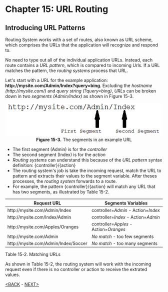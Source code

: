 # Chapter 15: URL Routing

## Introducing URL Patterns
Routing System works with a set of routes, also known as URL scheme, which comprises the URLs that the application will recognize and respond to.

No need to type out all of the individual application URLs. Instead, each route contains a *URL pattern*, which is compared to incoming Urls. If a URL matches the pattern, the *routing systems* process that URL. 

Let's start with a URL for the example application: **http<nolink>://mysite.com/Admin/Index?query=bing**. Excluding the *hostname (http<nolink>://mysite.com/)* and *query string (?query=bing)*, *URLs* can be broken down in two *segments (Admin/Index)* as shown in Figure 15-3.
<p align="center">
    <img src="ch15-Pictures/Figure 15-3.png" /><br />
    <b>Figure 15-3.</b> The segments in an example URL
</p>  

* The first segment (Admin) is for the *controller*
* The second segment (Index) is for the *action*
* *Routing systems* can understand this because of the *URL pattern* syntax definition: {controller}/{action}  
* The routing system's job is take the incoming request, match the URL to pattern and extracts their values to the segment variable. After theses processes, the *routing system* forwards to a route.
* For example, the pattern {controller}/{action} will match any URL that has two segments, as illustrated by Table 15-2.  

Request URL|Segments Variables
---------|--------
http<noLink>://mysite.com/Admin/Index | controller=*Admin* - Action=*Index*
http<noLink>://mysite.com/Index/Admin | controller=*Index* - Action=*Admin*
http<noLink>://mysite.com/Apples/Oranges | controller=*Apples* - Action=*Oranges*
http<noLink>://mysite.com/Admin | *No match* - too few segments
http<noLink>://mysite.com/Admin/Index/Soccer | *No match* - too many segments

Table 15-2. Matching URLs

As shown in Table 15-2, the routing system will work with the incoming request even if there is no controller or action to receive the extrated values.

[<BACK](https://github.com/deyran/asp-dot-net-training/blob/main/pro-asp-net-mvc/chapter-15/aa-preparing-the-example-project.md) - [NEXT>](https://github.com/deyran/asp-dot-net-training/blob/main/pro-asp-net-mvc/chapter-15/dd-creating-and-registering-a-simple-route.md)

<!--
# Chapter 15: URL Routing
## Introducing URL Patterns
       
> SUMMARRY AND UPDATE ==========================

> CONTENTS =====================================
# Chapter 15: URL Routing
## Introducing URL Patterns 

> GITHUB =====================================
https://github.com/deyran/asp-dot-net-training/blob/main/pro-asp-net-mvc/chapter-15/bb-introducing-url-patterns.md

> # ==========================================
#DotNet #csharp #csharpdotnet #dotnetcore #csharpdeveloper #dotnetdevelopers #aspnetcore #ASPNET #aspdotnet #IT #developer #TI #tecnologia #DevOps #desenvolvedor #programador #software #homeoffice #dev #tecnologiadainformacao #devs #code #programacao #programação #tecnologiadainformação #sistemasdeinformação #engenhariadesoftware #GitHub #ASPNETMVC #ASPNET #MVC #core #MVC #route #urlroute #urlroting #urlpatterns #RoutingSystem
-->
